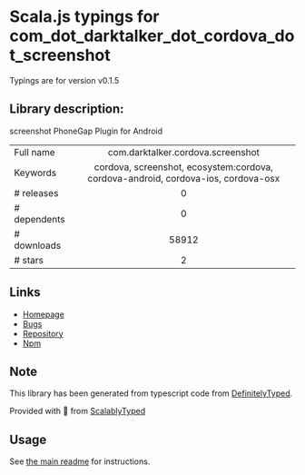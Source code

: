 
# Scala.js typings for com_dot_darktalker_dot_cordova_dot_screenshot

Typings are for version v0.1.5

## Library description:
screenshot PhoneGap Plugin for Android

|                    |                 |
| ------------------ | :-------------: |
| Full name          | com.darktalker.cordova.screenshot |
| Keywords           | cordova, screenshot, ecosystem:cordova, cordova-android, cordova-ios, cordova-osx |
| # releases         | 0 |
| # dependents       | 0 |
| # downloads        | 58912 |
| # stars            | 2 |

## Links
- [Homepage](https://github.com/gitawego/cordova-screenshot#readme)
- [Bugs](https://github.com/gitawego/cordova-screenshot/issues)
- [Repository](https://github.com/gitawego/cordova-screenshot)
- [Npm](https://www.npmjs.com/package/com.darktalker.cordova.screenshot)
    


## Note
This library has been generated from typescript code from [DefinitelyTyped](https://definitelytyped.org).

Provided with :purple_heart: from [ScalablyTyped](https://github.com/oyvindberg/ScalablyTyped)

## Usage
See [the main readme](../../readme.md) for instructions.


